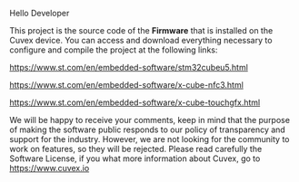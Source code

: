 Hello Developer

This project is the source code of the **Firmware** that is installed on the Cuvex device. You can access and download everything necessary to configure and compile the project at the following links:

https://www.st.com/en/embedded-software/stm32cubeu5.html

https://www.st.com/en/embedded-software/x-cube-nfc3.html

https://www.st.com/en/embedded-software/x-cube-touchgfx.html

  
We will be happy to receive your comments, keep in mind that the purpose of making the software public responds to our policy of transparency and support for the industry. However, we are not looking for the community to work on features, so they will be rejected. Please read carefully the Software License, if you what more information about Cuvex, go to https://www.cuvex.io
